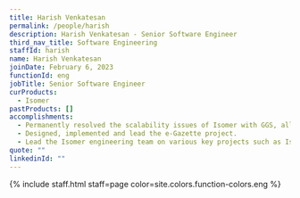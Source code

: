 ```yaml
---
title: Harish Venkatesan
permalink: /people/harish
description: Harish Venkatesan - Senior Software Engineer
third_nav_title: Software Engineering
staffId: harish
name: Harish Venkatesan
joinDate: February 6, 2023
functionId: eng
jobTitle: Senior Software Engineer
curProducts:
  - Isomer
pastProducts: []
accomplishments:
  - Permanently resolved the scalability issues of Isomer with GGS, allowing 325 sites to be moved onto email-login that improves security, reliability and overall agency users’ editing experience.
  - Designed, implemented and lead the e-Gazette project.
  - Lead the Isomer engineering team on various key projects such as Isomer Next, redirection server, migrations, incident response and performance management.
quote: ""
linkedinId: ""
---
```


{% include staff.html staff=page color=site.colors.function-colors.eng %}
